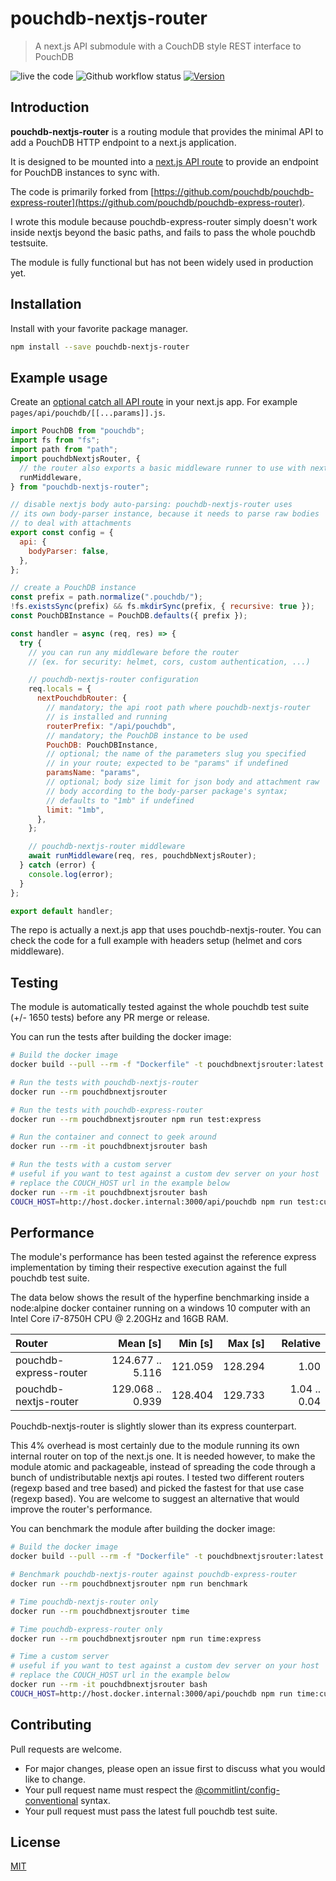 # pouchdb-nextjs-router

> A next.js API submodule with a CouchDB style REST interface to PouchDB

![live the code](https://img.shields.io/badge/live%20the%20code-%E2%98%85%E2%98%85%E2%98%85%E2%98%85-yellow) ![Github workflow status](https://img.shields.io/github/workflow/status/jpbourgeon/pouchdb-nextjs-router/continuous-integration) [![Version](https://img.shields.io/github/package-json/v/jpbourgeon/pouchdb-nextjs-router)](https://www.npmjs.com/package/pouchdb-nextjs-router)

## Introduction

**pouchdb-nextjs-router** is a routing module that provides the minimal API to add a PouchDB HTTP endpoint to a next.js application.

It is designed to be mounted into a [next.js API route](https://nextjs.org/docs/api-routes/introduction) to provide an endpoint for PouchDB instances to sync with.

The code is primarily forked from [https://github.com/pouchdb/pouchdb-express-router](https://github.com/pouchdb/pouchdb-express-router).

I wrote this module because pouchdb-express-router simply doesn't work inside nextjs beyond the basic paths, and fails to pass the whole pouchdb testsuite.

The module is fully functional but has not been widely used in production yet.

## Installation

Install with your favorite package manager.

```bash
npm install --save pouchdb-nextjs-router
```

## Example usage

Create an [optional catch all API route](https://nextjs.org/docs/api-routes/dynamic-api-routes#optional-catch-all-api-routes) in your next.js app. For example `pages/api/pouchdb/[[...params]].js`.

```js
import PouchDB from "pouchdb";
import fs from "fs";
import path from "path";
import pouchdbNextjsRouter, {
  // the router also exports a basic middleware runner to use with nextjs
  runMiddleware,
} from "pouchdb-nextjs-router";

// disable nextjs body auto-parsing: pouchdb-nextjs-router uses
// its own body-parser instance, because it needs to parse raw bodies
// to deal with attachments
export const config = {
  api: {
    bodyParser: false,
  },
};

// create a PouchDB instance
const prefix = path.normalize(".pouchdb/");
!fs.existsSync(prefix) && fs.mkdirSync(prefix, { recursive: true });
const PouchDBInstance = PouchDB.defaults({ prefix });

const handler = async (req, res) => {
  try {
    // you can run any middleware before the router
    // (ex. for security: helmet, cors, custom authentication, ...)

    // pouchdb-nextjs-router configuration
    req.locals = {
      nextPouchdbRouter: {
        // mandatory; the api root path where pouchdb-nextjs-router
        // is installed and running
        routerPrefix: "/api/pouchdb",
        // mandatory; the PouchDB instance to be used
        PouchDB: PouchDBInstance,
        // optional; the name of the parameters slug you specified
        // in your route; expected to be "params" if undefined
        paramsName: "params",
        // optional; body size limit for json body and attachment raw
        // body according to the body-parser package's syntax;
        // defaults to "1mb" if undefined
        limit: "1mb",
      },
    };

    // pouchdb-nextjs-router middleware
    await runMiddleware(req, res, pouchdbNextjsRouter);
  } catch (error) {
    console.log(error);
  }
};

export default handler;
```

The repo is actually a next.js app that uses pouchdb-nextjs-router. You can check the code for a full example with headers setup (helmet and cors middleware).

## Testing

The module is automatically tested against the whole pouchdb test suite (+/- 1650 tests) before any PR merge or release.

You can run the tests after building the docker image:

```bash
# Build the docker image
docker build --pull --rm -f "Dockerfile" -t pouchdbnextjsrouter:latest "."

# Run the tests with pouchdb-nextjs-router
docker run --rm pouchdbnextjsrouter

# Run the tests with pouchdb-express-router
docker run --rm pouchdbnextjsrouter npm run test:express

# Run the container and connect to geek around
docker run --rm -it pouchdbnextjsrouter bash

# Run the tests with a custom server
# useful if you want to test against a custom dev server on your host
# replace the COUCH_HOST url in the example below
docker run --rm -it pouchdbnextjsrouter bash
COUCH_HOST=http://host.docker.internal:3000/api/pouchdb npm run test:custom

```

## Performance

The module's performance has been tested against the reference express implementation by timing their respective execution against the full pouchdb test suite.

The data below shows the result of the hyperfine benchmarking inside a node:alpine docker container running on a windows 10 computer with an Intel Core i7-8750H CPU @ 2.20GHz and 16GB RAM.

| Router                 |         Mean [s] | Min [s] | Max [s] |     Relative |
| :--------------------- | ---------------: | ------: | ------: | -----------: |
| pouchdb-express-router | 124.677 .. 5.116 | 121.059 | 128.294 |         1.00 |
| pouchdb-nextjs-router  | 129.068 .. 0.939 | 128.404 | 129.733 | 1.04 .. 0.04 |

Pouchdb-nextjs-router is slightly slower than its express counterpart.

This 4% overhead is most certainly due to the module running its own internal router on top of the next.js one. It is needed however, to make the module atomic and packageable, instead of spreading the code through a bunch of undistributable nextjs api routes. I tested two different routers (regexp based and tree based) and picked the fastest for that use case (regexp based). You are welcome to suggest an alternative that would improve the router's performance.

You can benchmark the module after building the docker image:

```bash
# Build the docker image
docker build --pull --rm -f "Dockerfile" -t pouchdbnextjsrouter:latest "."

# Benchmark pouchdb-nextjs-router against pouchdb-express-router
docker run --rm pouchdbnextjsrouter npm run benchmark

# Time pouchdb-nextjs-router only
docker run --rm pouchdbnextjsrouter time

# Time pouchdb-express-router only
docker run --rm pouchdbnextjsrouter npm run time:express

# Time a custom server
# useful if you want to test against a custom dev server on your host
# replace the COUCH_HOST url in the example below
docker run --rm -it pouchdbnextjsrouter bash
COUCH_HOST=http://host.docker.internal:3000/api/pouchdb npm run time:custom
```

## Contributing

Pull requests are welcome.

- For major changes, please open an issue first to discuss what you would like to change.
- Your pull request name must respect the [@commitlint/config-conventional](https://github.com/conventional-changelog/commitlint/tree/master/%40commitlint/config-conventional) syntax.
- Your pull request must pass the latest full pouchdb test suite.

## License

[MIT](https://github.com/jpbourgeon/pouchdb-nextjs-router/blob/main/LICENSE.txt)

